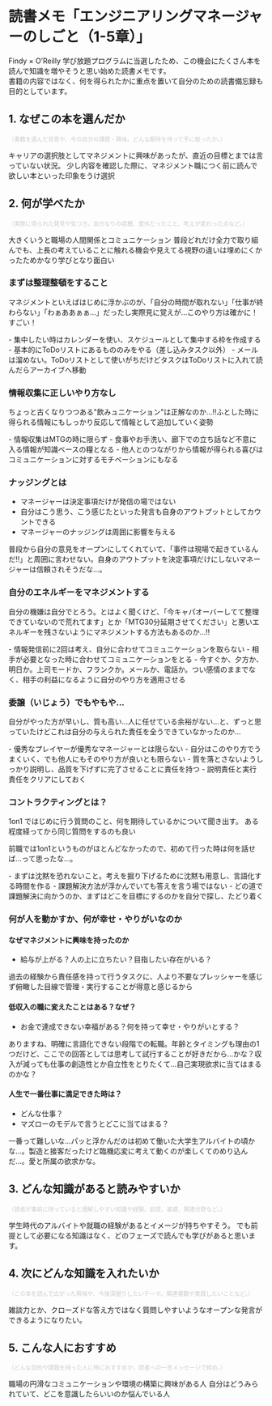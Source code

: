 # 読書メモ「エンジニアリングマネージャーのしごと（1-5章）」

Findy × O’Reilly 学び放題プログラムに当選したため、この機会にたくさん本を読んで知識を増やそうと思い始めた読書メモです。  
書籍の内容ではなく、何を得られたかに重点を置いて自分のための読書備忘録も目的としています。

## 1. なぜこの本を選んだか

<span style="font-size: 80%"><span style="color: #cccccc">（書籍を選んだ背景や、今の自分の課題・興味。どんな期待を持って手に取ったか。）</span></span>

キャリアの選択肢としてマネジメントに興味があったが、直近の目標とまでは言っていない状況。
少し内容を確認した際に、マネジメント職につく前に読んで欲しい本といった印象をうけ選択

## 2. 何が学べたか

<span style="font-size: 80%"><span style="color: #cccccc">（実際に得られた発見や気づき。自分なりの収穫、意外だったこと、考えが変わった点など。）</span></span>

<p class="r-fuki shiba">大きくいうと職場の人間関係とコミュニケーション
普段どれだけ全力で取り組んでも、上長の考えていることに触れる機会や見えてる視野の違いは埋めにくかったためかなり学びとなり面白い
</p>

### まずは整理整頓をすること

<p class="r-fuki shiba">マネジメントといえばはじめに浮かぶのが、「自分の時間が取れない」「仕事が終わらない」「わぁああぁぁ...」だったし実際見に覚えが...このやり方は確かに！すごい！
</p>
- 集中したい時はカレンダーを使い、スケジュールとして集中する枠を作成する
- 基本的にToDoリストにあるもののみをやる（差し込みタスク以外）
- メールは溜めない。ToDoリストとして使いがちだけどタスクはToDoリストに入れて読んだらアーカイブへ移動

### 情報収集に正しいやり方なし

<p class="r-fuki shiba">ちょっと古くなりつつある"飲みュニケーション"は正解なのか...!!ふとした時に得られる情報にもしっかり反応して情報として追加していく姿勢
</p>
- 情報収集はMTGの時に限らず
- 食事やお手洗い、廊下での立ち話など不意に入る情報が知識ベースの糧となる
- 他人とのつながりから情報が得られる喜びはコミュニケーションに対するモチベーションにもなる

### ナッジングとは

- マネージャーは決定事項だけが発信の場ではない
- 自分はこう思う、こう感じたといった発言も自身のアウトプットとしてカウントできる
- マネージャーのナッジングは周囲に影響を与える
<p class="r-fuki shiba">普段から自分の意見をオープンにしてくれていて、「事件は現場で起きているんだ!!」と周囲に言わせない。自身のアウトプットを決定事項だけにしないマネージャーは信頼されそうだな...。
</p>

### 自分のエネルギーをマネジメントする

<p class="r-fuki shiba">自分の機嫌は自分でとろう。とはよく聞くけど、「今キャパオーバーしてて整理できていないので荒れてます」とか「MTG30分延期させてください」と悪いエネルギーを残さないようにマネジメントする方法もあるのか...!!
</p>
- 情報発信前に2回は考え、自分に合わせてコミュニケーションを取らない
- 相手が必要となった時に合わせてコミュニケーションをとる
- 今すぐか、夕方か、明日か。上司モードか、フランクか。メールか、電話か。つい感情のままでなく、相手の利益になるように自分のやり方を適用させる

### 委譲（いじょう）でもやもや...

<p class="r-fuki shiba">自分がやった方が早いし、質も高い...人に任せている余裕がない...と、ずっと思っていたけどこれは自分の与えられた責任を全うできていなかったのか...
</p>
- 優秀なプレイヤーが優秀なマネージャーとは限らない
- 自分はこのやり方でうまくいく、でも他人にもそのやり方が良いとも限らない
- 質を落とさないようしっかり説明し、品質を下げずに完了させることに責任を持つ
- 説明責任と実行責任をクリアにしておく

### コントラクティングとは？

1on1 ではじめに行う質問のこと、何を期待しているかについて聞き出す。
ある程度経ってから同じ質問をするのも良い

<p class="r-fuki shiba">前職では1on1というものがほとんどなかったので、初めて行った時は何を話せば...って思ったな...。
</p>
- まずは沈黙を恐れないこと。考えを掘り下げるために沈黙も用意し、言語化する時間を作る
- 課題解決方法が浮かんでいても答えを言う場ではない
- どの道で課題解決に向かうのか、まずはどこを目標にするのかを自分で探し、たどり着く

### 何が人を動かすか、何が幸せ・やりがいなのか
#### なぜマネジメントに興味を持ったのか
- 給与が上がる？人の上に立ちたい？目指したい存在がいる？
<p class="r-fuki shiba">過去の経験から責任感を持って行うタスクに、人より不要なプレッシャーを感じず俯瞰した目線で管理・実行することが得意と感じるから</p>

#### 低収入の職に変えたことはある？なぜ？
- お金で達成できない幸福がある？何を持って幸せ・やりがいとする？
<p class="r-fuki shiba">ありますね、明確に言語化できない段階での転職。年齢とタイミングも理由の1つだけど、ここでの回答としては思考して試行することが好きだから...かな？収入が減っても仕事の創造性とか自立性をとりたくて...自己実現欲求に当てはまるのかな？
</p>

#### 人生で一番仕事に満足できた時は？
- どんな仕事？
- マズローのモデルで言うとどこに当てはまる？
<p class="r-fuki shiba">一番って難しいな...パッと浮かんだのは初めて働いた大学生アルバイトの頃かな...。製造と接客だったけど臨機応変に考えて動くのが楽しくてのめり込んだ...。愛と所属の欲求かな。
</p>


## 3. どんな知識があると読みやすいか

<span style="font-size: 80%"><span style="color: #cccccc">（読者が事前に持っていると理解しやすい知識や経験。前提、基礎、関連分野など。）</span></span>

学生時代のアルバイトや就職の経験があるとイメージが持ちやすそう。
でも前提として必要になる知識はなく、どのフェーズで読んでも学びがあると思います。

## 4. 次にどんな知識を入れたいか

<span style="font-size: 80%"><span style="color: #cccccc">（この本を読んで広がった興味や、今後深掘りしたいテーマ。関連書籍や実践したいことなど。）</span></span>

雑談力とか、クローズドな答え方ではなく質問しやすいようなオープンな発言ができるようになりたい。

## 5. こんな人におすすめ

<span style="font-size: 80%"><span style="color: #cccccc">（どんな目的や課題を持った人に特におすすめか。読者への一言メッセージで締め。）</span></span>

職場の円滑なコミュニケーションや環境の構築に興味がある人
自分はどうみられていて、どこを意識したらいいのか悩んでいる人
